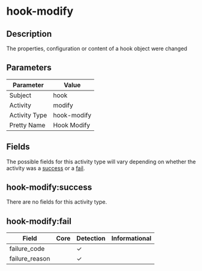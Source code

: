 hook-modify
===========

Description
-----------
The properties, configuration or content of a hook object were changed

Parameters
----------
| Parameter     | Value       |
| ------------- | ----------- |
| Subject       | hook        |
| Activity      | modify      |
| Activity Type | hook-modify |
| Pretty Name   | Hook Modify |


Fields
------

The possible fields for this activity type will vary depending on whether the activity was a [success](#hook-modifysuccess) or a [fail](#hook-modifyfail).


hook-modify:success
-------------------

There are no fields for this activity type.


hook-modify:fail
----------------

| Field          | Core | Detection | Informational |
| -------------- | ---- | --------- | ------------- |
| failure_code   |      | &#10003;  |               |
| failure_reason |      | &#10003;  |               |